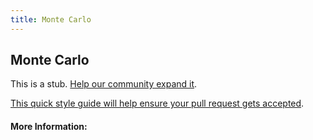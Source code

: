 ```yaml
---
title: Monte Carlo
---
```


## Monte Carlo

This is a stub. [Help our community expand it](https://github.com/freeCodeCamp/guide-articles/tree/master/articles/Machine-Learning/Monte-Carlo/index.md).

[This quick style guide will help ensure your pull request gets accepted](https://github.com/freeCodeCamp/guide-articles/blob/master/README.md).

<!-- The article goes here, in GitHub-flavored Markdown. Feel free to add YouTube videos, images, and CodePen/JSBin embeds  -->

#### More Information:
<!-- Please add any articles you think might be helpful to read before writing the article -->


